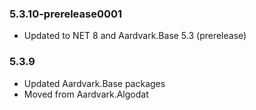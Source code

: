 ### 5.3.10-prerelease0001
- Updated to NET 8 and Aardvark.Base 5.3 (prerelease)

### 5.3.9
- Updated Aardvark.Base packages
- Moved from Aardvark.Algodat